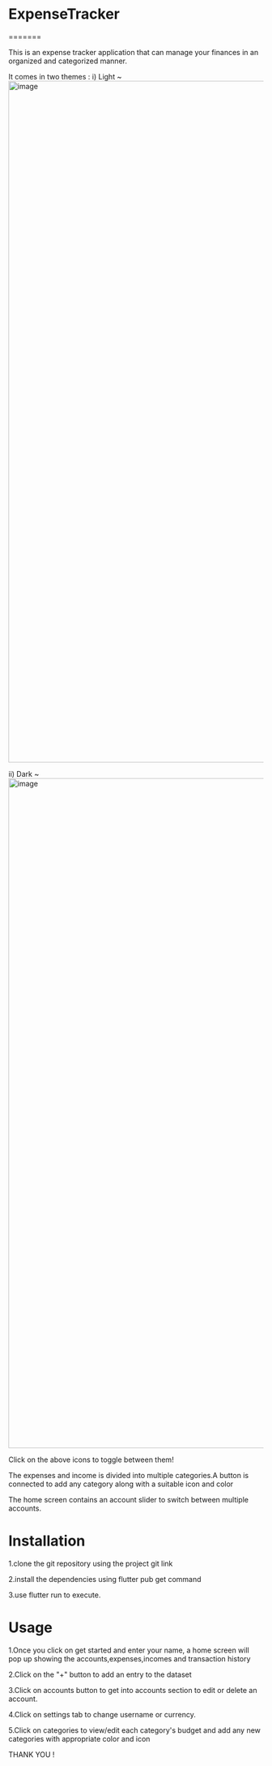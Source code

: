 
# ExpenseTracker
=======







This is an expense tracker application that can manage your finances in an organized and categorized manner.

It comes in two themes : 
i) Light ~ <img width="1345" alt="image" src="https://github.com/user-attachments/assets/cf3f8046-3aad-4ad3-ace1-965e9d61712e" />





ii) Dark ~ <img width="1322" alt="image" src="https://github.com/user-attachments/assets/6960e563-6fd8-44cb-b481-9a2ef626e314" />



Click on the above icons to toggle between them!


The expenses and income is divided into multiple categories.A button is connected to add any category along with a suitable icon and color

The home screen contains an account slider to switch between multiple accounts.




# Installation 

1.clone the git repository using the project git link

2.install the dependencies using flutter pub get command

3.use flutter run to execute.

# Usage

1.Once you click on get started and enter your name, a home screen will pop up showing the accounts,expenses,incomes and transaction history

2.Click on the "+" button to add an entry to the dataset

3.Click on accounts button to get into accounts section to edit or delete an account.

4.Click on settings tab to change username or currency.

5.Click on categories to view/edit each category's budget and add any new categories with appropriate color and icon



THANK YOU !

